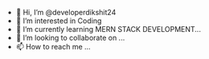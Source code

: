 - 👋 Hi, I’m @developerdikshit24
- 👀 I’m interested in Coding
- 🌱 I’m currently learning  MERN STACK DEVELOPMENT...
- 💞️ I’m looking to collaborate on ...
- 📫 How to reach me ...

<!---
developerdikshit24/developerdikshit24 is a ✨ special ✨ repository because its `README.md` (this file) appears on your GitHub profile.
You can click the Preview link to take a look at your changes.
--->

